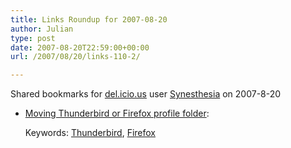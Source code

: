 ```yaml
---
title: Links Roundup for 2007-08-20
author: Julian
type: post
date: 2007-08-20T22:59:00+00:00
url: /2007/08/20/links-110-2/

---
```

Shared bookmarks for [del.icio.us][1] user  [Synesthesia][2] on 2007-8-20

  * [Moving Thunderbird or Firefox profile folder][3]:
  
    Keywords: [Thunderbird][4], [Firefox][5]

 [1]: http://del.icio.us/
 [2]: http://del.icio.us/synesthesia
 [3]: http://kb.mozillazine.org/Moving_your_profile_folder "http://kb.mozillazine.org/Moving_your_profile_folder"
 [4]: http://del.icio.us/synesthesia/Thunderbird
 [5]: http://del.icio.us/synesthesia/Firefox